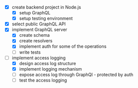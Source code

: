 - [x] create backend project in Node.js
	- [x] setup GraphQL
	- [x] setup testing environment
- [x] select public GraphQL API
- [x] implement GraphQL server
	- [x] create schema
	- [x] create resolvers
	- [x] implement auth for some of the operations
	- [ ] write tests
- [ ] implement access logging
	- [x] design access log structure
	- [x] implement logging mechanism
	- [ ] expose access log through GraphQl - protected by auth
	- [ ] test the access logging